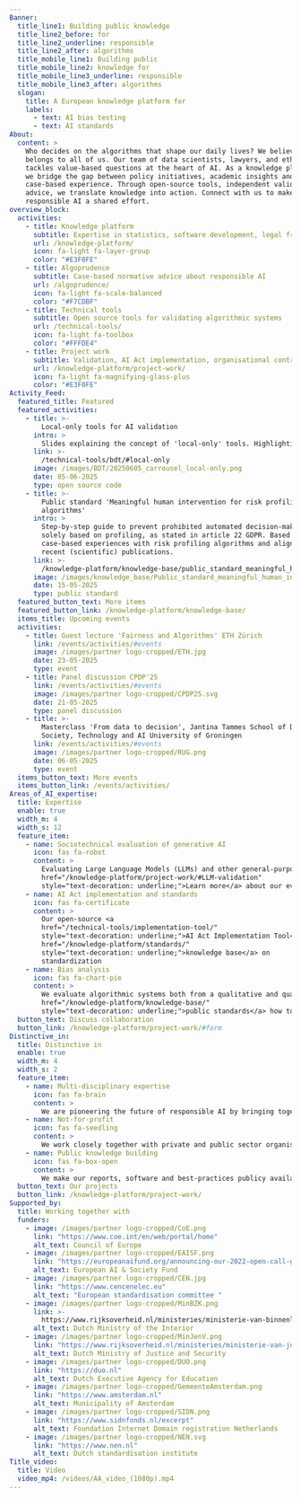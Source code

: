 ```yaml
---
Banner:
  title_line1: Building public knowledge
  title_line2_before: for
  title_line2_underline: responsible
  title_line2_after: algorithms
  title_mobile_line1: Building public
  title_mobile_line2: knowledge for
  title_mobile_line3_underline: responsible
  title_mobile_line3_after: algorithms
  slogan:
    title: A European knowledge platform for
    labels:
      - text: AI bias testing
      - text: AI standards
About:
  content: >
    Who decides on the algorithms that shape our daily lives? We believe this
    belongs to all of us. Our team of data scientists, lawyers, and ethicists
    tackles value-based questions at the heart of AI. As a knowledge platform,
    we bridge the gap between policy initiatives, academic insights and
    case-based experience. Through open-source tools, independent validation and
    advice, we translate knowledge into action. Connect with us to make
    responsible AI a shared effort.
overview_block:
  activities:
    - title: Knowledge platform
      subtitle: Expertise in statistics, software development, legal framework and ethics
      url: /knowledge-platform/
      icon: fa-light fa-layer-group
      color: "#E3F0FE"
    - title: Algoprudence
      subtitle: Case-based normative advice about responsible AI
      url: /algoprudence/
      icon: fa-light fa-scale-balanced
      color: "#F7CDBF"
    - title: Technical tools
      subtitle: Open source tools for validating algorithmic systems
      url: /technical-tools/
      icon: fa-light fa-toolbox
      color: "#FFFDE4"
    - title: Project work
      subtitle: Validation, AI Act implementation, organisational control measures etc. 
      url: /knowledge-platform/project-work/
      icon: fa-light fa-magnifying-glass-plus
      color: "#E3F0FE"
Activity_Feed:
  featured_title: Featured
  featured_activities:
    - title: >-
        Local-only tools for AI validation
      intro: >
        Slides explaining the concept of 'local-only' tools. Highlighting similarities and differences with cloud computing, including examples how Algorithm Audit's open source software can be used for unsupervised bias detection and synthetic data generation tool.
      link: >-
        /technical-tools/bdt/#local-only
      image: /images/BDT/20250605_carrousel_local-only.png
      date: 05-06-2025
      type: open source code
    - title: >-
        Public standard 'Meaningful human intervention for risk profiling
        algorithms'
      intro: >
        Step-by-step guide to prevent prohibited automated decision-making
        solely based on profiling, as stated in article 22 GDPR. Based on
        case-based experiences with risk profiling algorithms and aligned with
        recent (scientific) publications.
      link: >-
        /knowledge-platform/knowledge-base/public_standard_meaningful_human_intervention/
      image: /images/knowledge_base/Public_standard_meaningful_human_intervention.png
      date: 15-05-2025
      type: public standard
  featured_button_text: More items
  featured_button_link: /knowledge-platform/knowledge-base/
  items_title: Upcoming events
  activities:
    - title: Guest lecture 'Fairness and Algorithms' ETH Zürich
      link: /events/activities/#events
      image: /images/partner logo-cropped/ETH.jpg
      date: 23-05-2025
      type: event
    - title: Panel discussion CPDP'25
      link: /events/activities/#events
      image: /images/partner logo-cropped/CPDP25.svg
      date: 21-05-2025
      type: panel discussion
    - title: >-
        Masterclass 'From data to decision', Jantina Tammes School of Digital
        Society, Technology and AI University of Groningen
      link: /events/activities/#events
      image: /images/partner logo-cropped/RUG.png
      date: 06-05-2025
      type: event
  items_button_text: More events
  items_button_link: /events/activities/
Areas_of_AI_expertise:
  title: Expertise
  enable: true
  width_m: 4
  width_s: 12
  feature_item:
    - name: Sociotechnical evaluation of generative AI
      icon: fas fa-robot
      content: >
        Evaluating Large Language Models (LLMs) and other general-purpose AI models for robustness, privacy and AI Act compliance. Based on real-world examples, are developing a framework to analyze content filters, guardrails and user interaction design choices. <a
        href="/knowledge-platform/project-work/#LLM-validation"
        style="text-decoration: underline;">Learn more</a> about our evaluation framework.
    - name: AI Act implementation and standards
      icon: fas fa-certificate
      content: >
        Our open-source <a
        href="/technical-tools/implementation-tool/"
        style="text-decoration: underline;">AI Act Implementation Tool</a> helps organizations identifying AI systems and assigning the right risk category. As a member of Dutch and European standardization organisations NEN and CEN-CENELEC, Algorithm Audit monitors and contributes to the development of standards for AI systems. See also our public <a
        href="/knowledge-platform/standards/"
        style="text-decoration: underline;">knowledge base</a> on
        standardization
    - name: Bias analysis
      icon: fas fa-chart-pie
      content: >
        We evaluate algorithmic systems both from a qualitative and quantitative dimension. Besides expertise about data analysis and AI engineering, we possess have in-depth knowledge of legal frameworks concerning non-discrimination, automated decision-making and organizational risk management. See our <a
        href="/knowledge-platform/knowledge-base/"
        style="text-decoration: underline;">public standards</a> how to deploy algorithmic systems responsibly.
  button_text: Discuss collaboration
  button_link: /knowledge-platform/project-work/#form
Distinctive_in:
  title: Distinctive in
  enable: true
  width_m: 4
  width_s: 2
  feature_item:
    - name: Multi-disciplinary expertise
      icon: fas fa-brain
      content: >
        We are pioneering the future of responsible AI by bringing together expertise in statistics, software development, law and ethics. Our work is widely read throughout Europe and beyond.
    - name: Not-for-profit
      icon: fas fa-seedling
      content: >
        We work closely together with private and public sector organisations, regulators and policy makers to foster knowledge exchange about responsible AI. Working nonprofit suits our activities and goals best.
    - name: Public knowledge building
      icon: fas fa-box-open
      content: >
        We make our reports, software and best-practices publicy available, contributing to collective knowledge on the responsible deployment and use of AI. We prioritize public knowledge building over protecting our intellectual property.
  button_text: Our projects
  button_link: /knowledge-platform/project-work/
Supported_by:
  title: Working together with
  funders:
    - image: /images/partner logo-cropped/CoE.png
      link: "https://www.coe.int/en/web/portal/home"
      alt_text: Council of Europe
    - image: /images/partner logo-cropped/EAISF.png
      link: "https://europeanaifund.org/announcing-our-2022-open-call-grantees/"
      alt_text: European AI & Society Fund
    - image: /images/partner logo-cropped/CEN.jpg
      link: "https://www.cencenelec.eu"
      alt_text: "European standardisation committee "
    - image: /images/partner logo-cropped/MinBZK.png
      link: >-
        https://www.rijksoverheid.nl/ministeries/ministerie-van-binnenlandse-zaken-en-koninkrijksrelaties
      alt_text: Dutch Ministry of the Interior
    - image: /images/partner logo-cropped/MinJenV.png
      link: "https://www.rijksoverheid.nl/ministeries/ministerie-van-justitie-en-veiligheid"
      alt_text: Dutch Ministry of Justice and Security
    - image: /images/partner logo-cropped/DUO.png
      link: "https://duo.nl"
      alt_text: Dutch Executive Agency for Education
    - image: /images/partner logo-cropped/GemeenteAmsterdam.png
      link: "https://www.amsterdam.nl"
      alt_text: Municipality of Amsterdam
    - image: /images/partner logo-cropped/SIDN.png
      link: "https://www.sidnfonds.nl/excerpt"
      alt_text: Foundation Internet Domain registration Netherlands
    - image: /images/partner logo-cropped/NEN.svg
      link: "https://www.nen.nl"
      alt_text: Dutch standardisation institute
Title_video:
  title: Video
  video_mp4: /videos/AA_video_(1080p).mp4
---
```

